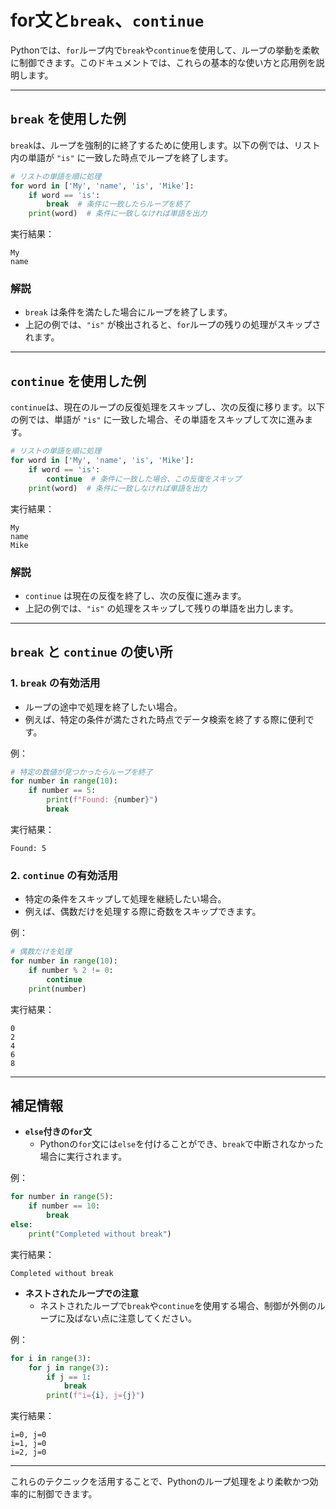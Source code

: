 # for文と`break`、`continue`

Pythonでは、`for`ループ内で`break`や`continue`を使用して、ループの挙動を柔軟に制御できます。このドキュメントでは、これらの基本的な使い方と応用例を説明します。

---

## `break` を使用した例

`break`は、ループを強制的に終了するために使用します。以下の例では、リスト内の単語が `"is"` に一致した時点でループを終了します。

```python
# リストの単語を順に処理
for word in ['My', 'name', 'is', 'Mike']:
    if word == 'is':
        break  # 条件に一致したらループを終了
    print(word)  # 条件に一致しなければ単語を出力
```

実行結果：
```
My
name
```

### 解説
- `break` は条件を満たした場合にループを終了します。
- 上記の例では、`"is"` が検出されると、`for`ループの残りの処理がスキップされます。

---

## `continue` を使用した例

`continue`は、現在のループの反復処理をスキップし、次の反復に移ります。以下の例では、単語が `"is"` に一致した場合、その単語をスキップして次に進みます。

```python
# リストの単語を順に処理
for word in ['My', 'name', 'is', 'Mike']:
    if word == 'is':
        continue  # 条件に一致した場合、この反復をスキップ
    print(word)  # 条件に一致しなければ単語を出力
```

実行結果：
```
My
name
Mike
```

### 解説
- `continue` は現在の反復を終了し、次の反復に進みます。
- 上記の例では、`"is"` の処理をスキップして残りの単語を出力します。

---

## `break` と `continue` の使い所

### 1. `break` の有効活用
- ループの途中で処理を終了したい場合。
- 例えば、特定の条件が満たされた時点でデータ検索を終了する際に便利です。

例：
```python
# 特定の数値が見つかったらループを終了
for number in range(10):
    if number == 5:
        print(f"Found: {number}")
        break
```

実行結果：
```
Found: 5
```

### 2. `continue` の有効活用
- 特定の条件をスキップして処理を継続したい場合。
- 例えば、偶数だけを処理する際に奇数をスキップできます。

例：
```python
# 偶数だけを処理
for number in range(10):
    if number % 2 != 0:
        continue
    print(number)
```

実行結果：
```
0
2
4
6
8
```

---

## 補足情報

- **`else`付きの`for`文**
  - Pythonの`for`文には`else`を付けることができ、`break`で中断されなかった場合に実行されます。

例：
```python
for number in range(5):
    if number == 10:
        break
else:
    print("Completed without break")
```

実行結果：
```
Completed without break
```

- **ネストされたループでの注意**
  - ネストされたループで`break`や`continue`を使用する場合、制御が外側のループに及ばない点に注意してください。

例：
```python
for i in range(3):
    for j in range(3):
        if j == 1:
            break
        print(f"i={i}, j={j}")
```

実行結果：
```
i=0, j=0
i=1, j=0
i=2, j=0
```

---

これらのテクニックを活用することで、Pythonのループ処理をより柔軟かつ効率的に制御できます。

